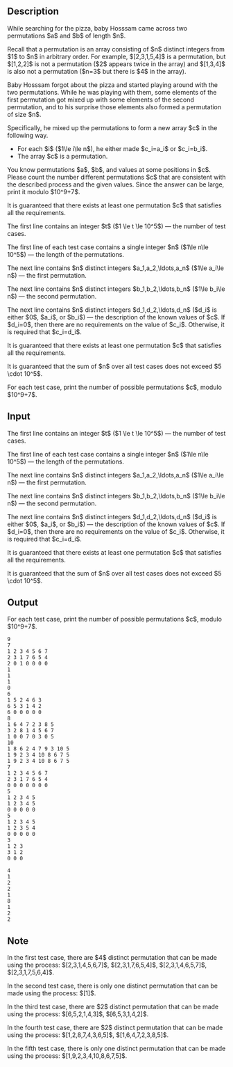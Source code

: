 ## Description

<div><p>While searching for the pizza, baby Hosssam came across two permutations $a$ and $b$ of length $n$.</p><p>Recall that a permutation is an array consisting of $n$ distinct integers from $1$ to $n$ in arbitrary order. For example, $[2,3,1,5,4]$ is a permutation, but $[1,2,2]$ is not a permutation ($2$ appears twice in the array) and $[1,3,4]$ is also not a permutation ($n=3$ but there is $4$ in the array).</p><p>Baby Hosssam forgot about the pizza and started playing around with the two permutations. While he was playing with them, some elements of the first permutation got mixed up with some elements of the second permutation, and to his surprise those elements also formed a permutation of size $n$.</p><p>Specifically, he mixed up the permutations to form a new array $c$ in the following way.</p><ul> <li> For each $i$ ($1\le i\le n$), he either made $c_i=a_i$ or $c_i=b_i$. </li><li> The array $c$ is a permutation. </li></ul><p>You know permutations $a$, $b$, and values at some positions in $c$. Please count the number different permutations $c$ that are consistent with the described process and the given values. Since the answer can be large, print it modulo $10^9+7$.</p><p>It is guaranteed that there exists at least one permutation $c$ that satisfies all the requirements.</p></div><div class="input-specification"><p>The first line contains an integer $t$ ($1 \le t \le 10^5$) — the number of test cases.</p><p>The first line of each test case contains a single integer $n$ ($1\le n\le 10^5$) — the length of the permutations.</p><p>The next line contains $n$ distinct integers $a_1,a_2,\ldots,a_n$ ($1\le a_i\le n$) — the first permutation.</p><p>The next line contains $n$ distinct integers $b_1,b_2,\ldots,b_n$ ($1\le b_i\le n$) — the second permutation.</p><p>The next line contains $n$ distinct integers $d_1,d_2,\ldots,d_n$ ($d_i$ is either $0$, $a_i$, or $b_i$) — the description of the known values of $c$. If $d_i=0$, then there are no requirements on the value of $c_i$. Otherwise, it is required that $c_i=d_i$.</p><p>It is guaranteed that there exists at least one permutation $c$ that satisfies all the requirements.</p><p>It is guaranteed that the sum of $n$ over all test cases does not exceed $5 \cdot 10^5$.</p></div><div class="output-specification"><p>For each test case, print the number of possible permutations $c$, modulo $10^9+7$.</p></div>

## Input

<p>The first line contains an integer $t$ ($1 \le t \le 10^5$) — the number of test cases.</p><p>The first line of each test case contains a single integer $n$ ($1\le n\le 10^5$) — the length of the permutations.</p><p>The next line contains $n$ distinct integers $a_1,a_2,\ldots,a_n$ ($1\le a_i\le n$) — the first permutation.</p><p>The next line contains $n$ distinct integers $b_1,b_2,\ldots,b_n$ ($1\le b_i\le n$) — the second permutation.</p><p>The next line contains $n$ distinct integers $d_1,d_2,\ldots,d_n$ ($d_i$ is either $0$, $a_i$, or $b_i$) — the description of the known values of $c$. If $d_i=0$, then there are no requirements on the value of $c_i$. Otherwise, it is required that $c_i=d_i$.</p><p>It is guaranteed that there exists at least one permutation $c$ that satisfies all the requirements.</p><p>It is guaranteed that the sum of $n$ over all test cases does not exceed $5 \cdot 10^5$.</p>

## Output

<p>For each test case, print the number of possible permutations $c$, modulo $10^9+7$.</p>





```input1|2,3,4,5,10,11,12,13,18,19,20,21,26,27,28,29,34,35,36,37
9
7
1 2 3 4 5 6 7
2 3 1 7 6 5 4
2 0 1 0 0 0 0
1
1
1
0
6
1 5 2 4 6 3
6 5 3 1 4 2
6 0 0 0 0 0
8
1 6 4 7 2 3 8 5
3 2 8 1 4 5 6 7
1 0 0 7 0 3 0 5
10
1 8 6 2 4 7 9 3 10 5
1 9 2 3 4 10 8 6 7 5
1 9 2 3 4 10 8 6 7 5
7
1 2 3 4 5 6 7
2 3 1 7 6 5 4
0 0 0 0 0 0 0
5
1 2 3 4 5
1 2 3 4 5
0 0 0 0 0
5
1 2 3 4 5
1 2 3 5 4
0 0 0 0 0
3
1 2 3
3 1 2
0 0 0
```




```output1
4
1
2
2
1
8
1
2
2
```



## Note

<p>In the first test case, there are $4$ distinct permutation that can be made using the process: $[2,3,1,4,5,6,7]$, $[2,3,1,7,6,5,4]$, $[2,3,1,4,6,5,7]$, $[2,3,1,7,5,6,4]$.</p><p>In the second test case, there is only one distinct permutation that can be made using the process: $[1]$.</p><p>In the third test case, there are $2$ distinct permutation that can be made using the process: $[6,5,2,1,4,3]$, $[6,5,3,1,4,2]$.</p><p>In the fourth test case, there are $2$ distinct permutation that can be made using the process: $[1,2,8,7,4,3,6,5]$, $[1,6,4,7,2,3,8,5]$.</p><p>In the fifth test case, there is only one distinct permutation that can be made using the process: $[1,9,2,3,4,10,8,6,7,5]$.</p>
